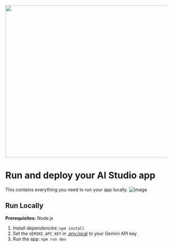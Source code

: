 <div align="center">
<img width="1200" height="475" alt="GHBanner" src="https://github.com/user-attachments/assets/016709c6-ce29-43b2-917a-1a510cfdaf62" />
</div>

# Run and deploy your AI Studio app

This contains everything you need to run your app locally.
![image](https://github.com/user-attachments/assets/016709c6-ce29-43b2-917a-1a510cfdaf62)



## Run Locally

**Prerequisites:**  Node.js


1. Install dependencies:
   `npm install`
2. Set the `GEMINI_API_KEY` in [.env.local](.env.local) to your Gemini API key
3. Run the app:
   `npm run dev`

